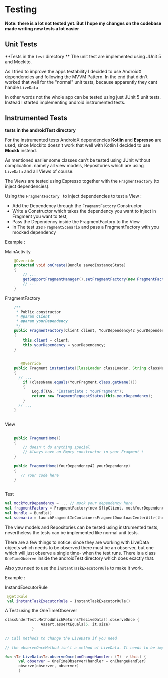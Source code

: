 # Testing 

**Note: there is a lot not tested yet.  But I hope my changes on the codebase made writing new tests a lot easier**

## Unit Tests

**Tests in the `test` directory **
The unit test are implemented using JUnit 5 and Mockito.

As I tried to improve the apps testability I decided to use AndroidX dependencies and following the MVVM Pattern.
In the end that didn't worked that well for the "normal" unit tests, because apparently they cant handle `LiveData`

In other words not the whole app can be tested using just JUnit 5 unit tests. Instead I started implementing android instrumented tests.

## Instrumented Tests

**tests in the androidTest directory**

For the instrumented tests AndroidX dependencies **Kotlin** and **Espresso** are used, since Mockito doesn't work that well with Kotlin I decided to use **Mockk** instead. 

As mentioned earlier some classes can't be tested using JUnit without complication. namely all view models, Repositories which are using `LiveData` 
and all Views of course.

The Views are tested using Espresso together with the `FragmentFactory` (to inject dependencies).

Using the `FragmentFactory ` to inject dependencies to test a View :

* Add the Dependency through the `FragmentFactory` Constructor 
* Write a Constructor which takes the dependency you want to inject in Fragment you want to test,
* Pass the Dependency inside the FragmentFactory to the View
* In The test use `FragmentScenario` and pass a FragmentFactory with you mocked dependency 

Example : 

MainActivity

``` java
    @Override
    protected void onCreate(Bundle savedInstanceState)
    {
    	// ...
   		getSupportFragmentManager().setFragmentFactory(new FragmentFactory(new SftpClient(), new YourDependency42));
   		// ...
   	}
```

FragmentFactory 

```java
    /**
     * Public constructor 
     * @param client
     * @param yourDependency 
     */
    public FragmentFactory(Client client, YourDependency42 yourDependency)
    {
        this.client = client;
        this.yourDependency = yourDependency;
    }
    
    
       @Override
    public Fragment instantiate(ClassLoader classLoader, String className)
    {
      // ...
        if (className.equals(YourFragment.class.getName()))
        {
            Log.d(TAG, "Instantiate : YourFragment");
            return new FragmentRequestStatus(this.yourDependency);
        }
      // ...
    }
    
```

View

```java
    
    public FragmentHome()
    {
        // doesn't do anything special
        // Always have an Empty constructor in your Fragment !
    }
    
    public FragmentHome(YourDependency42 yourDependency)
    {
       // Your code here
    }
    
```

Test 

```kotlin
val mockYourDependency = ... // mock your dependency here
val fragmentFactory = FragmentFactory(new SftpClient, mockYourDependency)
val bundle = Bundle()
val scenario = launchFragmentInContainer<FragmentDownloadCenterAll>(themeResId = R.style.LightTheme, fragmentArgs = bundle, 		factory = fragmentFactory)
```



The view models and Repositories can be tested using instrumented tests, nevertheless the tests can be implemented like normal unit tests.

There are a few things to notice: since they are working with LiveData objects which needs to be observed there must be an observer, but one which will just observe a single time- when the test runs. There is a class `OneTimeObserve` inside the androidTest directory which does exactly that.

Also you need to use the `instantTaskExecutorRule`  to make it work.

Example :



InstandExecutorRule 

``` kotlin
 @get:Rule
 val instantTaskExecutorRule = InstantTaskExecutorRule()
```



A Test using the OneTimeObserver

```kotlin
classUnderTest.MethodWhichReturnsTheLiveData().observeOnce {
                Assert.assertEquals(5, it.size)
            }
            
// Call methods to change the LiveData if you need
            
// the observeOnceMethod isn't a method of LiveData. It needs to be implemented within the test class

fun <T> LiveData<T>.observeOnce(onChangeHandler: (T) -> Unit) {
      val observer = OneTimeObserver(handler = onChangeHandler)
      observe(observer, observer)
      }

```


